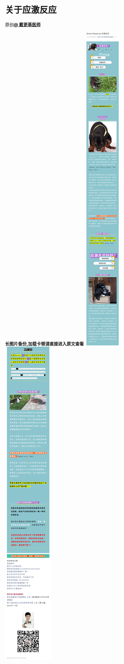 # 关于应激反应
原创[**@ 戴更基医师**](https://mp.weixin.qq.com/s/MWLmyMxAXMvc9jXrVdx5Vw)

**长图片备份,加载卡顿请直接进入原文查看**
![关于应激反应1](图片存档/关于应激反应1.jpg)
![关于应激反应2](图片存档/关于应激反应2.jpg)
